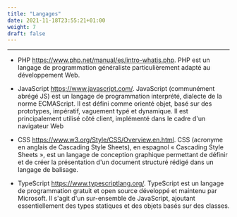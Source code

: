 ```yaml
---
title: "Langages"
date: 2021-11-18T23:55:21+01:00
weight: 7
draft: false
---
```

***
+ PHP https://www.php.net/manual/es/intro-whatis.php.
PHP est un langage de programmation généraliste particulièrement adapté au développement Web.

+ JavaScript https://www.javascript.com/.
JavaScript (communément abrégé JS) est un langage de programmation interprété, dialecte de la norme ECMAScript. Il est défini comme orienté objet, basé sur des prototypes, impératif, vaguement typé et dynamique. Il est principalement utilisé côté client, implémenté dans le cadre d'un navigateur Web

+ CSS https://www.w3.org/Style/CSS/Overview.en.html.
CSS (acronyme en anglais de Cascading Style Sheets), en espagnol « Cascading Style Sheets », est un langage de conception graphique permettant de définir et de créer la présentation d'un document structuré rédigé dans un langage de balisage.

+ TypeScript https://www.typescriptlang.org/.
TypeScript est un langage de programmation gratuit et open source développé et maintenu par Microsoft. Il s'agit d'un sur-ensemble de JavaScript, ajoutant essentiellement des types statiques et des objets basés sur des classes.
